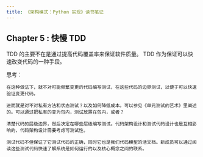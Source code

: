 ```yaml
---
title: 《架构模式：Python 实现》读书笔记
---
```




## Chapter 5 : 快慢 TDD

TDD 的主要不在是通过提高代码覆盖率来保证软件质量。
TDD 作为保证可以快速改变代码的一种手段。

思考：

    在这种做法下，就不对可能频繁变更的代码编写测试，在这些代码的边界测试，以便于可以快速验证变更代码。

    进而就是对不对私有方法和状态测试？以及如何降低成本。可以参见《单元测试的艺术》里阐述的。可以通过把私有的变为包内，测试放置在包内，或者？

    清楚代码的层级边界，然后决定在哪些层级编写测试。代码架构设计和测试代码设计也是互相影响的，代码架构设计需要考虑可测试性。

    测试代码不但保证了它测试代码的正确，同时它也是我们代码模型的活文档。新成员可以通过阅读这些测试代码快速了解系统是如何运行的以及核心概念之间的联系。
